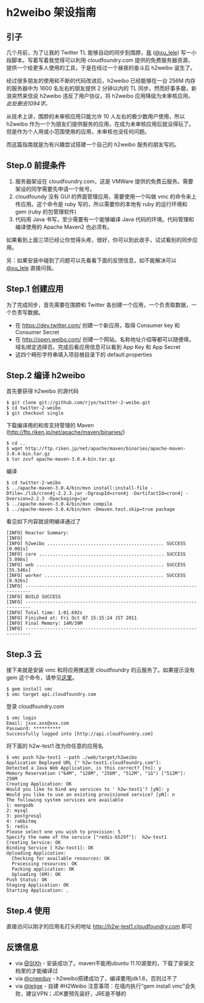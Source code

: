 # h2weibo 架设指南

## 引子

几个月前，为了让我的 Twitter TL 能够自动的同步到围脖，[我](http://jyorr.com) ([@xu_lele](http://twitter.com/xu_lele)) 写一小段脚本。写着写着我觉得可以利用 cloudfoundry.com 提供的免费服务器资源，提供一个给更多人使用的工具，于是在经过一个昼夜的奋斗后 h2weibo 诞生了。

经过很多朋友的使用和不断的代码改进后，h2weibo 已经能够在一台 256M 内存的服务器中为 1600 名左右的朋友提供 2 分钟以内的 TL 同步。然而好事多磨，新浪突然来信说 h2weibo 违反了用户协议，将 h2weibo 应用降级为未审核应用。*此处删去1094字。*

从技术上讲，围脖的未审核应用只能允许 10 人左右的极少数用户使用，所以 h2weibo 作为一个为朋友们提供服务的应用，在成为未审核应用后就没得玩了。但是作为个人用或小范围使用的应用，未审核也没任何问题。

而这篇指南就是为有兴趣尝试搭建一个自己的 h2weibo 服务的朋友写的。

## Step.0 前提条件

1. 服务器架设在 cloudfoundry.com，这是 VMWare 提供的免费云服务。需要架设的同学需要先申请一个账号。
2. cloudfoundy 没有 GUI 的界面管理应用，需要使用一个叫做 vmc 的命令来上传应用。这个命令是 ruby 写的，所以需要你的本地有 ruby 的运行环境和 gem (ruby 的包管理软件)
3. 代码用 Java 书写，至少需要有一个能够编译 Java 代码的环境。代码管理和编译使用的 Apache Maven2 也必须有。

如果看到上面三项已经让你觉得头疼，很好，你可以到此收手，试试看别的同步应用。

另：如果安装中碰到了问题可以先看看下面的反馈信息，如不能解决可以 [@xu_lele](http://twitter.com/xu_lele) 直接问我。


## Step.1 创建应用

为了完成同步，首先需要在围脖和 Twitter 各创建一个应用，一个负责取数据，一个负责写数据。

* 在 https://dev.twitter.com/ 创建一个新应用，取得 Consumer key 和 Consumer Secret
* 在 http://open.weibo.com/ 创建一个网站。名称地址介绍等都可以随便填，域名绑定选择否。完成后看应用信息可以看到 App Key 和 App Secret
* 这四个畸形字符串填入项目根目录下的 default.properties

## Step.2 编译 h2weibo

首先要获得 h2weibo 的源代码

	$ git clone git://github.com/rjyo/twitter-2-weibo.git
	$ cd twitter-2-weibo
	$ git checkout single

下载编译用的和库支持管理的 Maven (http://ftp.riken.jp/net/apache/maven/binaries/)

	$ cd ..
	$ wget http://ftp.riken.jp/net/apache/maven/binaries/apache-maven-3.0.4-bin.tar.gz
	$ tar zxvf apache-maven-3.0.4-bin.tar.gz

编译	

	$ cd twitter-2-weibo	
	$ ../apache-maven-3.0.4/bin/mvn install:install-file -Dfile=./lib/cron4j-2.2.3.jar -DgroupId=cron4j -DartifactId=cron4j -Dversion=2.2.3 -Dpackaging=jar
	$ ../apache-maven-3.0.4/bin/mvn compile
	$ ../apache-maven-3.0.4/bin/mvn -Dmaven.test.skip=true package
	
看见如下内容就说明编译通过了
	
	[INFO] Reactor Summary:
	[INFO]
	[INFO] h2weibo ........................................... SUCCESS [0.001s]
	[INFO] core .............................................. SUCCESS [5.098s]
	[INFO] web ............................................... SUCCESS [55.546s]
	[INFO] worker ............................................ SUCCESS [0.926s]
	[INFO] ------------------------------------------------------------------------
	[INFO] BUILD SUCCESS
	[INFO] ------------------------------------------------------------------------
	[INFO] Total time: 1:01.692s
	[INFO] Finished at: Fri Oct 07 15:15:24 JST 2011
	[INFO] Final Memory: 14M/39M
	[INFO] ------------------------------------------------------------------------


## Step.3 云

接下来就是安装 vmc 和将应用推送至 cloudfoundry 的云服务了。如果提示没有 gem 这个命令，请参见[这里](http://rubygems.org/)。

	$ gem install vmc
	$ vmc target api.cloudfoundry.com

登录 cloudfoundry.com

	$ vmc login
	Email: jxxx.xxx@xxx.com
	Password: **********
	Successfully logged into [http://api.cloudfoundry.com]

将下面的 h2w-test1 改为你任意的应用名

	$ vmc push h2w-test1 --path ./web/target/h2weibo
	Application Deployed URL [" h2w-test1.cloudfoundry.com"]:
	Detected a Java Web Application, is this correct? [Yn]: y
	Memory Reservation ("64M", "128M", "256M", "512M", "1G") ["512M"]: 256M
	Creating Application: OK
	Would you like to bind any services to ' h2w-test1'? [yN]: y
	Would you like to use an existing provisioned service? [yN]: n
	The following system services are available
	1: mongodb
	2: mysql
	3: postgresql
	4: rabbitmq
	5: redis
	Please select one you wish to provision: 5
	Specify the name of the service ["redis-b529f"]:  h2w-test1
	Creating Service: OK
	Binding Service [ h2w-test1]: OK
	Uploading Application:
	  Checking for available resources: OK
	  Processing resources: OK
	  Packing application: OK
	  Uploading (6M): OK
	Push Status: OK
	Staging Application: OK
	Starting Application: .

## Step.4 使用

直接访问以刚才的应用名打头的地址 http://h2w-test1.cloudfoundry.com 即可

## 反馈信息

* via [@StXh](http://twitter.com/StXh) - 安装成功了。maven不能用ubuntu 11.10源里的，下载了安装文档里的才能编译过
* via [@cneeduy](http://twitter.com/cneeduy) - h2weibo搭建成功了，编译要用jdk1.6，否则过不了
* via [@lelige](http://twitter.com/lelige) - 自建 #H2Weibo 注意事项：在墙内执行“gem install vmc”会失败，建议VPN；JDK要预先装好，JRE是不够的

